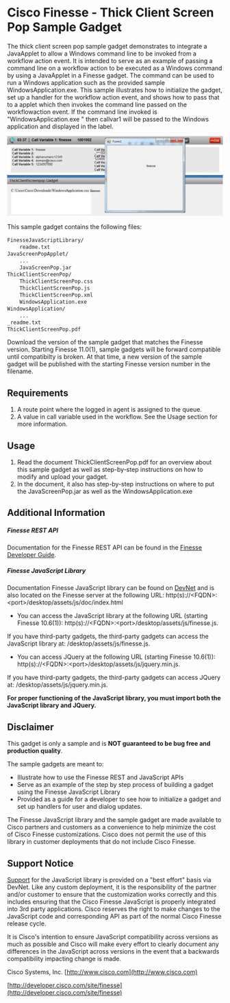 # Cisco Finesse - Thick Client Screen Pop Sample Gadget
The thick client screen pop sample gadget demonstrates to integrate a JavaApplet to allow a Windows command line to be invoked from a workflow action event. It is intended to serve as an example of passing a command line on a workflow action to be executed as a Windows command by using a JavaApplet in a Finesse gadget. The command can be used to run a Windows application such as the provided sample WindowsApplication.exe. This sample illustrates how to initialize the gadget, set up a handler for the workflow action event, and shows how to pass that to a applet which then invokes the command line passed on the workflowaction event. If the command line invoked is "WindowsApplication.exe <callvar1>" then callvar1 will be passed to the Windows application and displayed in the label.

![Sample Gadget Screenshot](Screenshot.png)

This sample gadget contains the following files:

	FinesseJavaScriptLibrary/
		readme.txt
    JavaScreenPopApplet/
    	...
        JavaScreenPop.jar
    ThickClientScreenPop/
    	ThickClientScreenPop.css
        ThickClientScreenPop.js
        ThickClientScreenPop.xml
        WindowsApplication.exe
    WindowsApplication/
    	...
	_readme.txt
	ThickClientScreenPop.pdf

Download the version of the sample gadget that matches the Finesse version. Starting Finesse 11.0(1), sample gadgets will be forward compatible until compatibilty is broken. At that time, a new version of the sample gadget will be published with the starting Finesse version number in the filename.

## Requirements
1. A route point where the logged in agent is assigned to the queue.
2. A value in call variable used in the workflow. See the Usage section for more information.

## Usage
1. Read the document ThickClientScreenPop.pdf for an overview about this sample gadget as well as step-by-step instructions on how to modify and upload your gadget.
2. In the document, it also has step-by-step instructions on where to put the JavaScreenPop.jar as well as the WindowsApplication.exe

## Additional Information
##### Finesse REST API
Documentation for the Finesse REST API can be found in the [Finesse Developer Guide](https://developer.cisco.com/site/finesse/docs/#rest-api-dev-guide).

##### Finesse JavaScript Library
Documentation Finesse JavaScript library can be found on [DevNet](https://developer.cisco.com/site/finesse/docs/#javascript-library) and is also located on the Finesse server at the following URL: http(s)://&lt;FQDN&gt;:&lt;port&gt;/desktop/assets/js/doc/index.html

- You can access the JavaScript library at the following URL (starting Finesse 10.6(1)): http(s)://&lt;FQDN&gt;:&lt;port&gt;/desktop/assets/js/finesse.js.

 If you have third-party gadgets, the third-party gadgets can access the JavaScript library at: /desktop/assets/js/finesse.js.

- You can access JQuery at the following URL (starting Finesse 10.6(1)): http(s)://&lt;FQDN&gt;:&lt;port&gt;/desktop/assets/js/jquery.min.js.

 If you have third-party gadgets, the third-party gadgets can access JQuery at: /desktop/assets/js/jquery.min.js.

**For proper functioning of the JavaScript library, you must import both the JavaScript library and JQuery.**

## Disclaimer
This gadget is only a sample and is **NOT guaranteed to be bug free and production quality**.

The sample gadgets are meant to:
- Illustrate how to use the Finesse REST and JavaScript APIs
- Serve as an example of the step by step process of building a gadget using the Finesse JavaScript Library
- Provided as a guide for a developer to see how to initialize a gadget and set up handlers for user and dialog updates.

The Finesse JavaScript library and the sample gadget are made available to Cisco partners and customers as a convenience to help minimize the cost of Cisco Finesse customizations. Cisco does not permit the use of this library in customer deployments that do not include Cisco Finesse.

## Support Notice
[Support](http://developer.cisco.com/site/devnet/support) for the JavaScript library is provided on a "best effort" basis via DevNet. Like any custom deployment, it is the responsibility of the partner and/or customer to ensure that the customization works correctly and this includes ensuring that the Cisco Finesse JavaScript is properly integrated into 3rd party applications. Cisco reserves the right to make changes to the JavaScript code and corresponding API as part of the normal Cisco Finesse release cycle.

It is Cisco's intention to ensure JavaScript compatibility across versions as much as possible and Cisco will make every effort to clearly document any differences in the JavaScript across versions in the event that a backwards compatibility impacting change is made.

Cisco Systems, Inc.
[http://www.cisco.com](http://www.cisco.com)

[http://developer.cisco.com/site/finesse](http://developer.cisco.com/site/finesse)